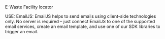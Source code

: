 E-Waste Facility locator

USE:
EmailJS: EmailJS helps to send emails using client-side technologies only. No server is required – just connect EmailJS to one of the supported email services, create an email template, and use one of our SDK libraries to trigger an email.